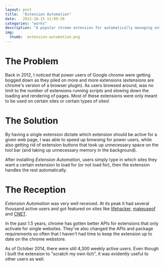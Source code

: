 ```yaml
---
layout: post
title:  "Extension Automation"
date:   2012-10-15 11:09:38
categories: "works"
description: "A popular chrome extension for automatically managing extensions."
img:
  thumb:  extension-automation.png
---
```


# The Problem
Back in 2012, I noticed that power users of Google chrome were getting bogged down as they piled on more and more extensions (extensions are chrome's version of a browser plugin). As users browsed around, was no limit to the number of extensions running scripts and slowing down the loading and rendering of pages. Most of these extensions were only meant to be used on certain sites or certain types of sites!

# The Solution
By having a single extension dictate which extension should be active for a given web page, I was able to speed up browsing for power users, while also getting rid of extension buttons that took up unnecessary space on the tool bar (and taking up unnecessary memory in the background).

After installing *Extension Automation*, users simply type in which sites they want a certain extension to load for (or not load for), then the extension handles the rest automatically. 

# The Reception
*Extension Automation* was very well received. At its peak it had several thousand active users and got featured on sites like [lifehacker](http://lifehacker.com/5890518/extension-automation-enables-extensions-based-on-specific-websites), [makeuseof](http://www.makeuseof.com/tag/extension-automation-enable-disable-extensions/) and [CNET](http://www.cnet.com/how-to/enable-chrome-extensions-automatically-for-preset-sites/).

In the past 1.5 years, chrome has gotten better APIs for extensions that only activate for single websites. They've also changed the APIs and package requirements so often that I haven't had time to keep the extension up to date on the chrome webstore. 

As of October 2014, there were still 4,300 weekly active users. Even though I built the extension to "scratch my own itch", it was evidently useful to other users as well.

